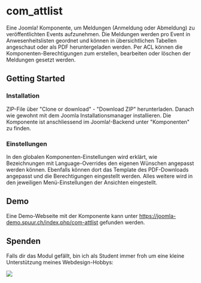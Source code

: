 # com_attlist
Eine Joomla! Komponente, um Meldungen (Anmeldung oder Abmeldung) zu veröffentlichten Events aufzunehmen. Die Meldungen werden pro Event in Anwesenheitslisten geordnet und können in übersichtlichen Tabellen angeschaut oder als PDF heruntergeladen werden. Per ACL können die Komponenten-Berechtigungen zum erstellen, bearbeiten oder löschen der Meldungen gesetzt werden.

## Getting Started
### Installation
ZIP-File über "Clone or download" - "Download ZIP" herunterladen. Danach wie gewohnt mit dem Joomla Installationsmanager installieren. Die Komponente ist anschliessend im Joomla!-Backend unter "Komponenten" zu finden.

### Einstellungen
In den globalen Komponenten-Einstellungen wird erklärt, wie Bezeichnungen mit Language-Overrides den eigenen Wünschen angepasst werden können. Ebenfalls können dort das Template des PDF-Downloads angepasst und die Berechtigungen eingestellt werden.
Alles weitere wird in den jeweiligen Menü-Einstellungen der Ansichten eingestellt.

## Demo
Eine Demo-Webseite mit der Komponente kann unter https://joomla-demo.spuur.ch/index.php/com-attlist gefunden werden.

## Spenden
Falls dir das Modul gefällt, bin ich als Student immer froh um eine kleine Unterstützung meines Webdesign-Hobbys:

[![](https://www.paypalobjects.com/de_DE/CH/i/btn/btn_donateCC_LG.gif)](https://www.paypal.com/cgi-bin/webscr?cmd=_s-xclick&hosted_button_id=C28HUM53S6EC2)
